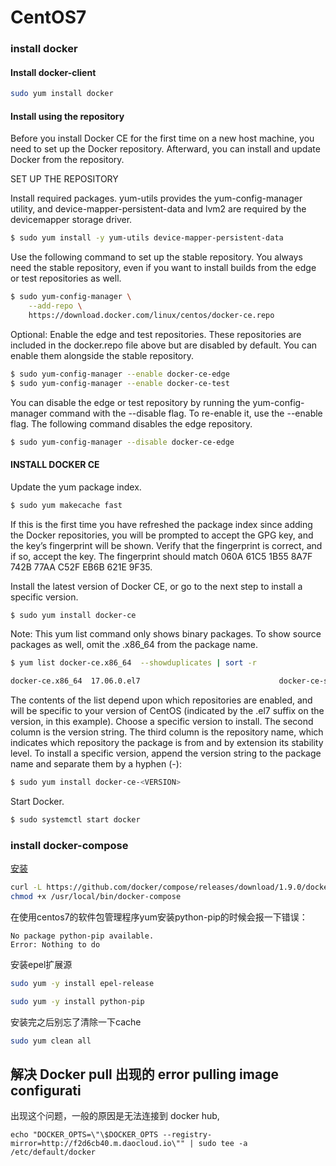 # CentOS7

### install docker

#### Install docker-client
```sh
sudo yum install docker
```
#### Install using the repository

Before you install Docker CE for the first time on a new host machine, you need to set up the Docker repository. Afterward, you can install and update Docker from the repository.

SET UP THE REPOSITORY

Install required packages. yum-utils provides the yum-config-manager utility, and device-mapper-persistent-data and lvm2 are required by the devicemapper storage driver.
```sh
$ sudo yum install -y yum-utils device-mapper-persistent-data 
```
Use the following command to set up the stable repository. You always need the stable repository, even if you want to install builds from the edge or test repositories as well.
```sh
$ sudo yum-config-manager \
    --add-repo \
    https://download.docker.com/linux/centos/docker-ce.repo
```    
Optional: Enable the edge and test repositories. These repositories are included in the docker.repo file above but are disabled by default. You can enable them alongside the stable repository.
```sh
$ sudo yum-config-manager --enable docker-ce-edge
$ sudo yum-config-manager --enable docker-ce-test
```
You can disable the edge or test repository by running the yum-config-manager command with the --disable flag. To re-enable it, use the --enable flag. The following command disables the edge repository.
```sh
$ sudo yum-config-manager --disable docker-ce-edge
```

#### INSTALL DOCKER CE

Update the yum package index.
```sh
$ sudo yum makecache fast
```
If this is the first time you have refreshed the package index since adding the Docker repositories, you will be prompted to accept the GPG key, and the key’s fingerprint will be shown. Verify that the fingerprint is correct, and if so, accept the key. The fingerprint should match 060A 61C5 1B55 8A7F 742B 77AA C52F EB6B 621E 9F35.

Install the latest version of Docker CE, or go to the next step to install a specific version.
```sh
$ sudo yum install docker-ce
```

Note: This yum list command only shows binary packages. To show source packages as well, omit the .x86_64 from the package name.
```sh
$ yum list docker-ce.x86_64  --showduplicates | sort -r

docker-ce.x86_64  17.06.0.el7                               docker-ce-stable  
```
The contents of the list depend upon which repositories are enabled, and will be specific to your version of CentOS (indicated by the .el7 suffix on the version, in this example). Choose a specific version to install. The second column is the version string. The third column is the repository name, which indicates which repository the package is from and by extension its stability level. To install a specific version, append the version string to the package name and separate them by a hyphen (-):
```sh
$ sudo yum install docker-ce-<VERSION>
```
Start Docker.
```sh
$ sudo systemctl start docker
```

### install docker-compose
[安装](https://github.com/docker/compose/releases)
```sh
curl -L https://github.com/docker/compose/releases/download/1.9.0/docker-compose-`uname -s`-`uname -m` > /usr/local/bin/docker-compose
chmod +x /usr/local/bin/docker-compose
```

在使用centos7的软件包管理程序yum安装python-pip的时候会报一下错误：
```error
No package python-pip available.
Error: Nothing to do
```
安装epel扩展源
```sh
sudo yum -y install epel-release

sudo yum -y install python-pip

```
安装完之后别忘了清除一下cache

```sh
sudo yum clean all
```

## 解决 Docker pull 出现的 error pulling image configurati

出现这个问题，一般的原因是无法连接到 docker hub,
```
echo "DOCKER_OPTS=\"\$DOCKER_OPTS --registry-mirror=http://f2d6cb40.m.daocloud.io\"" | sudo tee -a /etc/default/docker
```